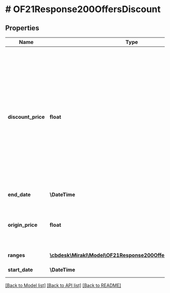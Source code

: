 # # OF21Response200OffersDiscount

## Properties

Name | Type | Description | Notes
------------ | ------------- | ------------- | -------------
**discount_price** | **float** | Discount price. Not to be read if discount with ranges is specified (i.e. discount with at least one range with quantity threshold greater than one). &lt;br/&gt;For Dropship specifically: the purchasing discount price. | [optional]
**end_date** | **\DateTime** | Discount end date | [optional]
**origin_price** | **float** | Origin price &lt;br/&gt;For Dropship specifically: the origin purchasing price | [optional]
**ranges** | [**\cbdesk\Mirakl\Model\OF21Response200OffersDiscountRanges[]**](OF21Response200OffersDiscountRanges.md) | Discount ranges | [optional]
**start_date** | **\DateTime** | Discount start date | [optional]

[[Back to Model list]](../../README.md#models) [[Back to API list]](../../README.md#endpoints) [[Back to README]](../../README.md)
